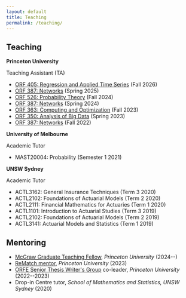 ```yaml
---
layout: default
title: Teaching
permalink: /teaching/
---
```


## Teaching

**Princeton University**

Teaching Assistant (TA)
- [ORF 405: Regression and Applied Time Series](https://registrar.princeton.edu/course-offerings/course-details?term=1262&courseid=008005) (Fall 2026)
- [ORF 387: Networks](https://registrar.princeton.edu/course-offerings/course-details?term=1254&courseid=015450) (Spring 2025)
- [ORF 526: Probability Theory](https://registrar.princeton.edu/course-offerings/course-details?term=1252&courseid=008014) (Fall 2024)
- [ORF 387: Networks](https://registrar.princeton.edu/course-offerings/course-details?term=1244&courseid=015450) (Spring 2024)
- [ORF 363: Computing and Optimization](https://registrar.princeton.edu/course-offerings/course-details?term=1242&courseid=012833) (Fall 2023)
- [ORF 350: Analysis of Big Data](https://registrar.princeton.edu/course-offerings/course-details?term=1234&courseid=012309) (Spring 2023)
- [ORF 387: Networks](https://registrar.princeton.edu/course-offerings/course-details?term=1232&courseid=015450) (Fall 2022)

**University of Melbourne**

Academic Tutor
- MAST20004: Probability (Semester 1 2021)

**UNSW Sydney**

Academic Tutor
- ACTL3162: General Insurance Techniques (Term 3 2020)
- ACTL2102: Foundations of Actuarial Models (Term 2 2020)
- ACTL2111: Financial Mathematics for Actuaries (Term 1 2020)
- ACTL1101: Introduction to Actuarial Studies (Term 3 2019)
- ACTL2102: Foundations of Actuarial Models (Term 2 2019)
- ACTL3141: Actuarial Models and Statistics (Term 1 2019)

## Mentoring

* [McGraw Graduate Teaching Fellow](https://mcgraw.princeton.edu/about/meet-our-staff/graduate-teaching-fellows), *Princeton University* (2024--)
* [ReMatch mentor](https://undergraduateresearch.princeton.edu/programs/rematch), *Princeton University* (2023)
* [ORFE Senior Thesis Writer's Group](https://orfe.princeton.edu/undergraduate/stwg) co-leader, *Princeton University* (2022--2023)
* Drop-in Centre tutor, *School of Mathematics and Statistics, UNSW Sydney* (2020)